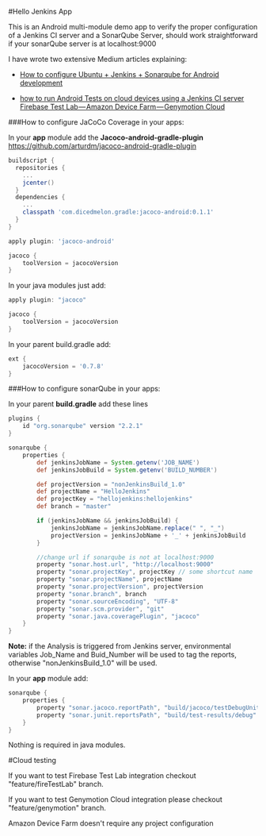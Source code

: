 #Hello Jenkins App

This is an Android multi-module demo app to verify the proper configuration of a Jenkins CI server and a SonarQube Server, should work straightforward if your sonarQube server is at localhost:9000

I have wrote two extensive Medium articles explaining:
* [How to configure Ubuntu + Jenkins + Sonarqube for Android development](https://medium.com/@pamartineza/how-to-set-up-a-continuous-integration-server-for-android-development-ubuntu-jenkins-sonarqube-43c1ed6b08d3)

* [how to run Android Tests on cloud devices using a Jenkins CI server Firebase Test Lab — Amazon Device Farm — Genymotion Cloud](https://medium.com/@pamartineza/running-android-tests-on-cloud-devices-using-a-jenkins-ci-server-firebase-test-lab-amazon-device-b67cb4b16c40#.6055mdnuq)


###How to configure JaCoCo Coverage in your apps:

In your **app** module add the **Jacoco-android-gradle-plugin** https://github.com/arturdm/jacoco-android-gradle-plugin

```groovy
buildscript {
  repositories {
    ...
    jcenter()
  }
  dependencies {
    ...
    classpath 'com.dicedmelon.gradle:jacoco-android:0.1.1'
  }
}

apply plugin: 'jacoco-android'

jacoco {
    toolVersion = jacocoVersion
}
```

In your java modules just add:

```groovy
apply plugin: "jacoco"

jacoco {
    toolVersion = jacocoVersion
}
```

In your parent build.gradle add:

```groovy
ext {
    jacocoVersion = '0.7.8'
}
```



###How to configure sonarQube in your apps:

In your parent **build.gradle** add these lines

```groovy
plugins {
    id "org.sonarqube" version "2.2.1"
}

sonarqube {
    properties {
        def jenkinsJobName = System.getenv('JOB_NAME')
        def jenkinsJobBuild = System.getenv('BUILD_NUMBER')

        def projectVersion = "nonJenkinsBuild_1.0"
        def projectName = "HelloJenkins"
        def projectKey = "hellojenkins:hellojenkins"
        def branch = "master"

        if (jenkinsJobName && jenkinsJobBuild) {
            jenkinsJobName = jenkinsJobName.replace(" ", "_")
            projectVersion = jenkinsJobName + '_' + jenkinsJobBuild
        }

        //change url if sonarqube is not at localhost:9000
        property "sonar.host.url", "http://localhost:9000"
        property "sonar.projectKey", projectKey // some shortcut name
        property "sonar.projectName", projectName
        property "sonar.projectVersion", projectVersion
        property "sonar.branch", branch
        property "sonar.sourceEncoding", "UTF-8"
        property "sonar.scm.provider", "git"
        property "sonar.java.coveragePlugin", "jacoco"
    }
}
```

**Note:** if the Analysis is triggered from Jenkins server, environmental variables Job_Name and Buid_Number will be used to tag
the reports, otherwise "nonJenkinsBuild_1.0" will be used.

In your **app** module add:

```groovy
sonarqube {
    properties {
        property "sonar.jacoco.reportPath", "build/jacoco/testDebugUnitTest.exec"
        property "sonar.junit.reportsPath", "build/test-results/debug"
    }
}
```

Nothing is required in java modules.

#Cloud testing

If you want to test Firebase Test Lab integration checkout "feature/fireTestLab" branch.

If you want to test Genymotion Cloud integration please checkout "feature/genymotion" branch.

Amazon Device Farm doesn't require any project configuration